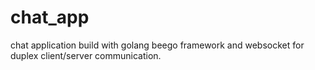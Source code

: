 # chat_app
chat application build with golang beego framework and websocket for duplex client/server communication.
